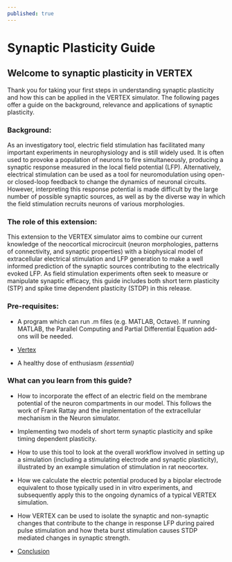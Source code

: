 ```yaml
---
published: true
---
```

# Synaptic Plasticity Guide

## Welcome to synaptic plasticity in VERTEX

Thank you for taking your first steps in understanding synaptic plasticity and how this can be applied in the VERTEX simulator. The following pages offer a guide on the background, relevance and applications of synaptic plasticity. 

### Background:

As an investigatory tool, electric field stimulation has facilitated many important experiments in neurophysiology and is still widely used. It is often used to provoke a population of neurons to fire simultaneously, producing a synaptic response measured in the local field potential (LFP). Alternatively, electrical stimulation can be used as a tool for neuromodulation using open- or closed-loop feedback to change the dynamics of neuronal circuits. However, interpreting this response potential is made difficult by the large number of possible synaptic sources, as well as by the diverse way in which the field stimulation recruits neurons of various morphologies. 

### The role of this extension:

This extension to the VERTEX simulator aims to combine our current knowledge of the neocortical microcircuit (neuron morphologies, patterns of connectivity, and synaptic properties) with a biophysical model of extracellular electrical stimulation and LFP generation to make a well informed prediction of the synaptic sources contributing to the electrically evoked LFP. As field stimulation experiments often seek to measure or manipulate synaptic efficacy, this guide includes both short term plasticity (STP) and spike time dependent plasticity (STDP) in this release. 

### Pre-requisites:

- A program which can run .m files (e.g. MATLAB, Octave). If running MATLAB, the Parallel Computing and Partial Differential Equation add-ons will be needed.

- [Vertex](https://github.com/haeste/Vertex_2)

- A healthy dose of enthusiasm _(essential)_

### What can you learn from this guide?

- How to incorporate the effect of an electric field on the membrane potential of the neuron compartments in our model. This follows the work of Frank Rattay and the implementation of the extracellular mechanism in the Neuron simulator. 

- Implementing two models of short term synaptic plasticity and spike timing dependent plasticity. 

- How to use this tool to look at the overall workflow involved in setting up a simulation (including a stimulating electrode and synaptic plasticity), illustrated by an example simulation of stimulation in rat neocortex. 

- How we calculate the electric potential produced by a bipolar electrode equivalent to those typically used in in vitro experiments, and subsequently apply this to the ongoing dynamics of a typical VERTEX simulation.

- How VERTEX can be used to isolate the synaptic and non-synaptic changes that contribute to the change in response LFP during paired pulse stimulation and how theta burst stimulation causes STDP mediated changes in synaptic strength.

- [Conclusion](https://ratneuro.github.io/conclusion/)
